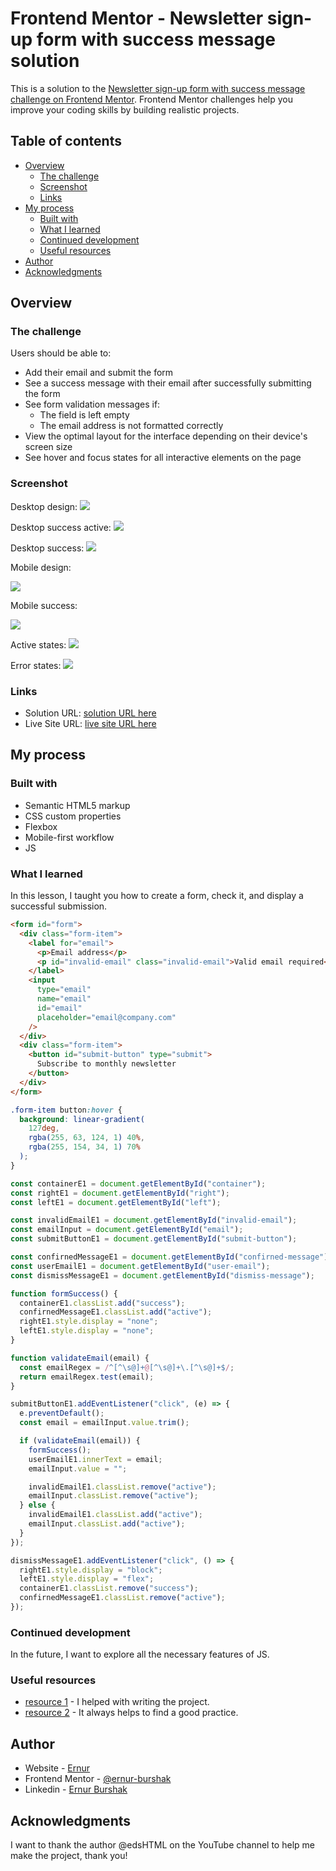 # Frontend Mentor - Newsletter sign-up form with success message solution

This is a solution to the [Newsletter sign-up form with success message challenge on Frontend Mentor](https://www.frontendmentor.io/challenges/newsletter-signup-form-with-success-message-3FC1AZbNrv). Frontend Mentor challenges help you improve your coding skills by building realistic projects.

## Table of contents

- [Overview](#overview)
  - [The challenge](#the-challenge)
  - [Screenshot](#screenshot)
  - [Links](#links)
- [My process](#my-process)
  - [Built with](#built-with)
  - [What I learned](#what-i-learned)
  - [Continued development](#continued-development)
  - [Useful resources](#useful-resources)
- [Author](#author)
- [Acknowledgments](#acknowledgments)

## Overview

### The challenge

Users should be able to:

- Add their email and submit the form
- See a success message with their email after successfully submitting the form
- See form validation messages if:
  - The field is left empty
  - The email address is not formatted correctly
- View the optimal layout for the interface depending on their device's screen size
- See hover and focus states for all interactive elements on the page

### Screenshot

Desktop design:
![](./design/desktop-design.jpg)

Desktop success active:
![](./design/desktop-success-active.jpg)

Desktop success:
![](./design/desktop-success.jpg)

Mobile design:

![](./design/mobile-design.jpg)

Mobile success:

![](./design/mobile-success.jpg)

Active states:
![](./design/active-states.jpg)

Error states:
![](./design/error-states.jpg)

### Links

- Solution URL: [solution URL here](https://github.com/ernur-burshak/Newsletter-sign-up-form-with-success-message)
- Live Site URL: [live site URL here](https://ernur-burshak.github.io/Newsletter-sign-up-form-with-success-message/)

## My process

### Built with

- Semantic HTML5 markup
- CSS custom properties
- Flexbox
- Mobile-first workflow
- JS

### What I learned

In this lesson, I taught you how to create a form, check it, and display a successful submission.

```html
<form id="form">
  <div class="form-item">
    <label for="email">
      <p>Email address</p>
      <p id="invalid-email" class="invalid-email">Valid email required</p>
    </label>
    <input
      type="email"
      name="email"
      id="email"
      placeholder="email@company.com"
    />
  </div>
  <div class="form-item">
    <button id="submit-button" type="submit">
      Subscribe to monthly newsletter
    </button>
  </div>
</form>
```

```css
.form-item button:hover {
  background: linear-gradient(
    127deg,
    rgba(255, 63, 124, 1) 40%,
    rgba(255, 154, 34, 1) 70%
  );
}
```

```js
const containerE1 = document.getElementById("container");
const rightE1 = document.getElementById("right");
const leftE1 = document.getElementById("left");

const invalidEmailE1 = document.getElementById("invalid-email");
const emailInput = document.getElementById("email");
const submitButtonE1 = document.getElementById("submit-button");

const confirnedMessageE1 = document.getElementById("confirned-message");
const userEmailE1 = document.getElementById("user-email");
const dismissMessageE1 = document.getElementById("dismiss-message");

function formSuccess() {
  containerE1.classList.add("success");
  confirnedMessageE1.classList.add("active");
  rightE1.style.display = "none";
  leftE1.style.display = "none";
}

function validateEmail(email) {
  const emailRegex = /^[^\s@]+@[^\s@]+\.[^\s@]+$/;
  return emailRegex.test(email);
}

submitButtonE1.addEventListener("click", (e) => {
  e.preventDefault();
  const email = emailInput.value.trim();

  if (validateEmail(email)) {
    formSuccess();
    userEmailE1.innerText = email;
    emailInput.value = "";

    invalidEmailE1.classList.remove("active");
    emailInput.classList.remove("active");
  } else {
    invalidEmailE1.classList.add("active");
    emailInput.classList.add("active");
  }
});

dismissMessageE1.addEventListener("click", () => {
  rightE1.style.display = "block";
  leftE1.style.display = "flex";
  containerE1.classList.remove("success");
  confirnedMessageE1.classList.remove("active");
});
```

### Continued development

In the future, I want to explore all the necessary features of JS.

### Useful resources

- [resource 1](https://www.youtube.com/watch?v=rSkIx9PL0h8&t=586s) - I helped with writing the project.
- [resource 2](https://www.frontendmentor.io/) - It always helps to find a good practice.

## Author

- Website - [Ernur](https://ernur-burshak.github.io/Newsletter-sign-up-form-with-success-message/)
- Frontend Mentor - [@ernur-burshak](https://www.frontendmentor.io/profile/ernur-burshak)
- Linkedin - [Ernur Burshak](https://www.linkedin.com/in/ernur-burshak-7b6b0b31b?utm_source=share&utm_campaign=share_via&utm_content=profile&utm_medium=android_app)

## Acknowledgments

I want to thank the author @edsHTML on the YouTube channel to help me make the project, thank you!
